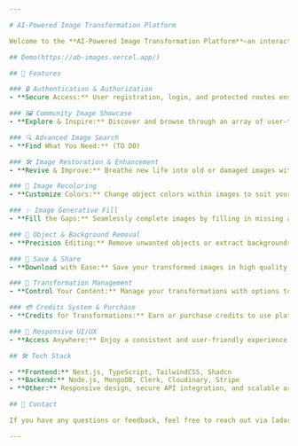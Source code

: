 ```yaml
---

# AI-Powered Image Transformation Platform

Welcome to the **AI-Powered Image Transformation Platform**—an interactive web application designed to empower users with cutting-edge AI-driven image manipulation and enhancement tools. This platform provides a seamless, secure, and intuitive experience for users looking to transform their images effortlessly.

## Demo(https://ab-images.vercel.app/)

## 🚀 Features

### 🔒 Authentication & Authorization
- **Secure Access:** User registration, login, and protected routes ensure that only authorized users can access platform features.

### 🖼️ Community Image Showcase
- **Explore & Inspire:** Discover and browse through an array of user-transformed images with easy-to-use pagination.

### 🔍 Advanced Image Search
- **Find What You Need:** (TO DO)

### 🛠️ Image Restoration & Enhancement
- **Revive & Improve:** Breathe new life into old or damaged images with AI-driven restoration and enhancement features.

### 🎨 Image Recoloring
- **Customize Colors:** Change object colors within images to suit your creative needs.

### ✨ Image Generative Fill
- **Fill the Gaps:** Seamlessly complete images by filling in missing areas using generative AI.

### 🧽 Object & Background Removal
- **Precision Editing:** Remove unwanted objects or extract backgrounds with high accuracy.

### 💾 Save & Share
- **Download with Ease:** Save your transformed images in high quality for easy sharing and further use.

### 🔢 Transformation Management
- **Control Your Content:** Manage your transformations with options to delete or update as needed.

### 💳 Credits System & Purchase
- **Credits for Transformations:** Earn or purchase credits to use platform features. Integrated Stripe ensures secure transactions.

### 📱 Responsive UI/UX
- **Access Anywhere:** Enjoy a consistent and user-friendly experience across all devices.

## 🛠️ Tech Stack

- **Frontend:** Next.js, TypeScript, TailwindCSS, Shadcn
- **Backend:** Node.js, MongoDB, Clerk, Cloudinary, Stripe
- **Other:** Responsive design, secure API integration, and scalable architecture.

## 📧 Contact

If you have any questions or feedback, feel free to reach out via [adarshbind61@gmail.com].

---
```

